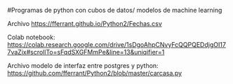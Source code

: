 #Programas de python con cubos de datos/ modelos de machine learning

Archivo
https://fferrant.github.io/Python2/Fechas.csv

Colab notebook:
https://colab.research.google.com/drive/1sDgoAhpCNvyFcQQPQEDdjgOI177vaZix#scrollTo=sFqdSXGFMmPe&line=13&uniqifier=1

Archivo modelo de interfaz entre postgres y python:
https://github.com/fferrant/Python2/blob/master/carcasa.py

